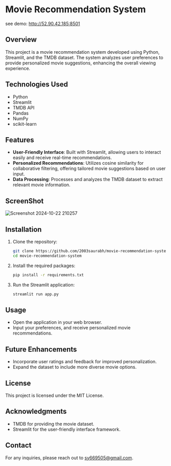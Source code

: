 # Movie Recommendation System
 see demo: http://52.90.42.185:8501

## Overview
This project is a movie recommendation system developed using Python, Streamlit, and the TMDB dataset. The system analyzes user preferences to provide personalized movie suggestions, enhancing the overall viewing experience.

## Technologies Used
- Python
- Streamlit
- TMDB API
- Pandas
- NumPy
- scikit-learn

## Features
- **User-Friendly Interface**: Built with Streamlit, allowing users to interact easily and receive real-time recommendations.
- **Personalized Recommendations**: Utilizes cosine similarity for collaborative filtering, offering tailored movie suggestions based on user input.
- **Data Processing**: Processes and analyzes the TMDB dataset to extract relevant movie information.

## ScreenShot
![Screenshot 2024-10-22 210257](https://github.com/user-attachments/assets/217cd8ce-926e-41a1-bea7-14f06dcffdd6)


## Installation
1. Clone the repository:
   ```bash
   git clone https://github.com/2003saurabh/movie-recommendation-system.git
   cd movie-recommendation-system
   ```

2. Install the required packages:
   ```bash
   pip install -r requirements.txt
   ```

3. Run the Streamlit application:
   ```bash
   streamlit run app.py
   ```

## Usage
- Open the application in your web browser.
- Input your preferences, and receive personalized movie recommendations.

## Future Enhancements
- Incorporate user ratings and feedback for improved personalization.
- Expand the dataset to include more diverse movie options.

## License
This project is licensed under the MIT License.

## Acknowledgments
- TMDB for providing the movie dataset.
- Streamlit for the user-friendly interface framework.

## Contact
For any inquiries, please reach out to [sy669505@gmail.com](mailto:sy669505@gmail.com).
